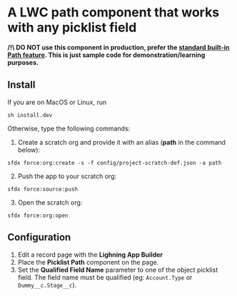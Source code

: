 # A LWC path component that works with any picklist field

**/!\ DO NOT use this component in production, prefer the [standard built-in Path feature](https://help.salesforce.com/articleView?id=path_overview.htm&type=5). This is just sample code for demonstration/learning purposes.**

## Install
If you are on MacOS or Linux, run

```
sh install.dev
```

Otherwise, type the following commands:


1. Create a scratch org and provide it with an alias (**path** in the command below):

```
sfdx force:org:create -s -f config/project-scratch-def.json -a path
```

2. Push the app to your scratch org:

```
sfdx force:source:push
```

3. Open the scratch org:

```
sfdx force:org:open
```

## Configuration
1. Edit a record page with the **Lighning App Builder**
1. Place the **Picklist Path** component on the page.
2. Set the **Qualified Field Name** parameter to one of the object picklist field. The field name must be qualified (eg: `Account.Type` or `Dummy__c.Stage__c`).